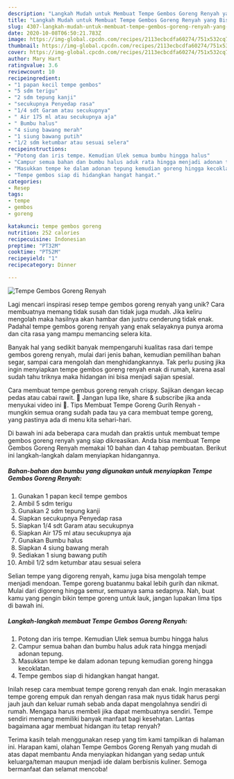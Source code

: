 ```yaml
---
description: "Langkah Mudah untuk Membuat Tempe Gembos Goreng Renyah yang Bisa Manjain Lidah"
title: "Langkah Mudah untuk Membuat Tempe Gembos Goreng Renyah yang Bisa Manjain Lidah"
slug: 4307-langkah-mudah-untuk-membuat-tempe-gembos-goreng-renyah-yang-bisa-manjain-lidah
date: 2020-10-08T06:50:21.783Z
image: https://img-global.cpcdn.com/recipes/2113ecbcdfa60274/751x532cq70/tempe-gembos-goreng-renyah-foto-resep-utama.jpg
thumbnail: https://img-global.cpcdn.com/recipes/2113ecbcdfa60274/751x532cq70/tempe-gembos-goreng-renyah-foto-resep-utama.jpg
cover: https://img-global.cpcdn.com/recipes/2113ecbcdfa60274/751x532cq70/tempe-gembos-goreng-renyah-foto-resep-utama.jpg
author: Mary Hart
ratingvalue: 3.6
reviewcount: 10
recipeingredient:
- "1 papan kecil tempe gembos"
- "5 sdm terigu"
- "2 sdm tepung kanji"
- "secukupnya Penyedap rasa"
- "1/4 sdt Garam atau secukupnya"
- " Air 175 ml atau secukupnya aja"
- " Bumbu halus"
- "4 siung bawang merah"
- "1 siung bawang putih"
- "1/2 sdm ketumbar atau sesuai selera"
recipeinstructions:
- "Potong dan iris tempe. Kemudian Ulek semua bumbu hingga halus"
- "Campur semua bahan dan bumbu halus aduk rata hingga menjadi adonan tepung."
- "Masukkan tempe ke dalam adonan tepung kemudian goreng hingga kecoklatan."
- "Tempe gembos siap di hidangkan hangat hangat."
categories:
- Resep
tags:
- tempe
- gembos
- goreng

katakunci: tempe gembos goreng 
nutrition: 252 calories
recipecuisine: Indonesian
preptime: "PT32M"
cooktime: "PT52M"
recipeyield: "1"
recipecategory: Dinner

---
```



![Tempe Gembos Goreng Renyah](https://img-global.cpcdn.com/recipes/2113ecbcdfa60274/751x532cq70/tempe-gembos-goreng-renyah-foto-resep-utama.jpg)

Lagi mencari inspirasi resep tempe gembos goreng renyah yang unik? Cara membuatnya memang tidak susah dan tidak juga mudah. Jika keliru mengolah maka hasilnya akan hambar dan justru cenderung tidak enak. Padahal tempe gembos goreng renyah yang enak selayaknya punya aroma dan cita rasa yang mampu memancing selera kita.

Banyak hal yang sedikit banyak mempengaruhi kualitas rasa dari tempe gembos goreng renyah, mulai dari jenis bahan, kemudian pemilihan bahan segar, sampai cara mengolah dan menghidangkannya. Tak perlu pusing jika ingin menyiapkan tempe gembos goreng renyah enak di rumah, karena asal sudah tahu triknya maka hidangan ini bisa menjadi sajian spesial.

Cara membuat tempe gembus goreng renyah crispy. Sajikan dengan kecap pedas atau cabai rawit. 🙏 Jangan lupa like, share &amp; subscribe jika anda menyukai video ini 🙏. Tips Membuat Tempe Goreng Gurih Renyah - mungkin semua orang sudah pada tau ya cara membuat tempe goreng, yang pastinya ada di menu kita sehari-hari.


Di bawah ini ada beberapa cara mudah dan praktis untuk membuat tempe gembos goreng renyah yang siap dikreasikan. Anda bisa membuat Tempe Gembos Goreng Renyah memakai 10 bahan dan 4 tahap pembuatan. Berikut ini langkah-langkah dalam menyiapkan hidangannya.

<!--inarticleads1-->

##### Bahan-bahan dan bumbu yang digunakan untuk menyiapkan Tempe Gembos Goreng Renyah:

1. Gunakan 1 papan kecil tempe gembos
1. Ambil 5 sdm terigu
1. Gunakan 2 sdm tepung kanji
1. Siapkan secukupnya Penyedap rasa
1. Siapkan 1/4 sdt Garam atau secukupnya
1. Siapkan  Air 175 ml atau secukupnya aja
1. Gunakan  Bumbu halus
1. Siapkan 4 siung bawang merah
1. Sediakan 1 siung bawang putih
1. Ambil 1/2 sdm ketumbar atau sesuai selera


Selian tempe yang digoreng renyah, kamu juga bisa mengolah tempe menjadi mendoan. Tempe goreng buatanmu bakal lebih gurih dan nikmat. Mulai dari digoreng hingga semur, semuanya sama sedapnya. Nah, buat kamu yang pengin bikin tempe goreng untuk lauk, jangan lupakan lima tips di bawah ini. 

<!--inarticleads2-->

##### Langkah-langkah membuat Tempe Gembos Goreng Renyah:

1. Potong dan iris tempe. Kemudian Ulek semua bumbu hingga halus
1. Campur semua bahan dan bumbu halus aduk rata hingga menjadi adonan tepung.
1. Masukkan tempe ke dalam adonan tepung kemudian goreng hingga kecoklatan.
1. Tempe gembos siap di hidangkan hangat hangat.


Inilah resep cara membuat tempe goreng renyah dan enak. Ingin merasakan tempe goreng empuk dan renyah dengan rasa mak nyus tidak harus pergi jauh jauh dan keluar rumah sebab anda dapat mengolahnya sendiri di rumah. Mengapa harus membeli jika dapat membuatnya sendiri. Tempe sendiri memang memiliki banyak manfaat bagi kesehatan. Lantas bagaimana agar membuat hidangan itu tetap renyah? 

Terima kasih telah menggunakan resep yang tim kami tampilkan di halaman ini. Harapan kami, olahan Tempe Gembos Goreng Renyah yang mudah di atas dapat membantu Anda menyiapkan hidangan yang sedap untuk keluarga/teman maupun menjadi ide dalam berbisnis kuliner. Semoga bermanfaat dan selamat mencoba!
